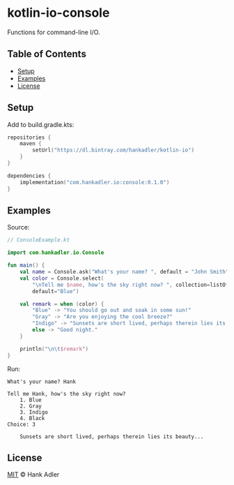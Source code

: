 # kotlin-io-console

Functions for command-line I/O.

## Table of Contents
- [Setup](#setup)
- [Examples](#examples)
- [License](#license)

## Setup

Add to build.gradle.kts:

```kotlin
repositories {
    maven {
        setUrl("https://dl.bintray.com/hankadler/kotlin-io")
    }
}

dependencies {
    implementation("com.hankadler.io:console:0.1.0")
}
```

## Examples

Source:
```kotlin
// ConsoleExample.kt

import com.hankadler.io.Console

fun main() {
    val name = Console.ask("What's your name? ", default = "John Smith")
    val color = Console.select(
        "\nTell me $name, how's the sky right now? ", collection=listOf("Blue", "Gray", "Indigo", "Black"),
        default="Blue")

    val remark = when (color) {
        "Blue" -> "You should go out and soak in some sun!"
        "Gray" -> "Are you enjoying the cool breeze?"
        "Indigo" -> "Sunsets are short lived, perhaps therein lies its beauty..."
        else -> "Good night."
    }

    println("\n\t$remark")
}
```

Run:
```
What's your name? Hank

Tell me Hank, how's the sky right now? 
    1. Blue
    2. Gray
    3. Indigo
    4. Black
Choice: 3

	Sunsets are short lived, perhaps therein lies its beauty...
```

## License
[MIT](LICENSE) © Hank Adler
